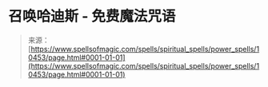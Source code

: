 <!--yml

category: 未分类

date: 2024-06-12 18:47:07

-->

# 召唤哈迪斯 - 免费魔法咒语

> 来源：[https://www.spellsofmagic.com/spells/spiritual_spells/power_spells/10453/page.html#0001-01-01](https://www.spellsofmagic.com/spells/spiritual_spells/power_spells/10453/page.html#0001-01-01)
